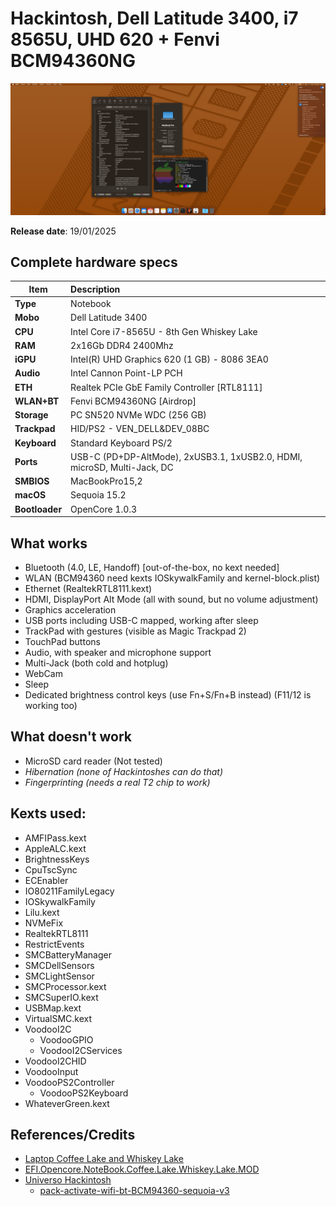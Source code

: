 # Hackintosh, Dell Latitude 3400, i7 8565U, UHD 620 + Fenvi BCM94360NG

![Overview](https://github.com/danino666/EFI-Latitude-3400-i7-8565U-UHD-620/blob/main/img/Overview.png)

**Release date**: 19/01/2025

## Complete hardware specs
|Item|Description|
|-|:-------|
|**Type**|Notebook|
|**Mobo**|Dell Latitude 3400|
|**CPU**|Intel Core i7-8565U - 8th Gen Whiskey Lake|
|**RAM**|2x16Gb DDR4 2400Mhz|
|**iGPU**|Intel(R) UHD Graphics 620 (1 GB) - 8086 3EA0|
|**Audio**|Intel Cannon Point-LP PCH|
|**ETH**|Realtek PCIe GbE Family Controller [RTL8111]|
|**WLAN+BT**|Fenvi BCM94360NG [Airdrop]|
|**Storage**|PC SN520 NVMe WDC (256 GB)|
|**Trackpad**|HID/PS2 - VEN_DELL&DEV_08BC|
|**Keyboard**|Standard Keyboard PS/2|
|**Ports**|USB-C (PD+DP-AltMode), 2xUSB3.1, 1xUSB2.0, HDMI, microSD, Multi-Jack, DC|
|**SMBIOS**|MacBookPro15,2|
|**macOS**|Sequoia 15.2|
|**Bootloader**|OpenCore 1.0.3|

## What works
- Bluetooth (4.0, LE, Handoff) [out-of-the-box, no kext needed]
- WLAN (BCM94360 need kexts IOSkywalkFamily and kernel-block.plist)
- Ethernet (RealtekRTL8111.kext)
- HDMI, DisplayPort Alt Mode (all with sound, but no volume adjustment)
- Graphics acceleration
- USB ports including USB-C mapped, working after sleep 
- TrackPad with gestures (visible as Magic Trackpad 2)
- TouchPad buttons
- Audio, with speaker and microphone support
- Multi-Jack (both cold and hotplug)
- WebCam
- Sleep
- Dedicated brightness control keys (use Fn+S/Fn+B instead) (F11/12 is working too)

## What doesn't work
- MicroSD card reader (Not tested)
- *Hibernation (none of Hackintoshes can do that)*
- *Fingerprinting (needs a real T2 chip to work)*


## Kexts used:
- AMFIPass.kext
- AppleALC.kext
- BrightnessKeys
- CpuTscSync
- ECEnabler
- IO80211FamilyLegacy
- IOSkywalkFamily
- Lilu.kext
- NVMeFix
- RealtekRTL8111
- RestrictEvents
- SMCBatteryManager
- SMCDellSensors
- SMCLightSensor
- SMCProcessor.kext
- SMCSuperIO.kext
- USBMap.kext
- VirtualSMC.kext
- VoodooI2C
    - VoodooGPIO
    - VoodooI2CServices
- VoodooI2CHID
- VoodooInput
- VoodooPS2Controller
    - VoodooPS2Keyboard
- WhateverGreen.kext

## References/Credits
- [Laptop Coffee Lake and Whiskey Lake](https://dortania.github.io/OpenCore-Install-Guide/config-laptop.plist/coffee-lake.html)
- [EFI.Opencore.NoteBook.Coffee.Lake.Whiskey.Lake.MOD](https://olarila.com/files/?dir=OPENCORE.MOD1)
- [Universo Hackintosh](https://github.com/luchina-gabriel/BASE-EFI-INTEL-8THGEN-COFFEE-LAKE-PUBLIC)
    - [pack-activate-wifi-bt-BCM94360-sequoia-v3](https://youtu.be/wH7S2ano-ac?si=OgVS7jBvdCaL3S8z)

